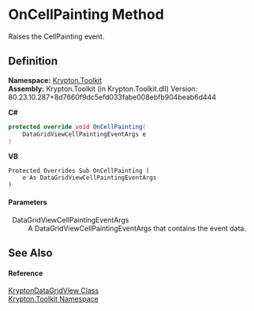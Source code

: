 # OnCellPainting Method


Raises the CellPainting event.



## Definition
**Namespace:** <a href="79d2eac2-21f4-54ff-7552-b20c33c30600.md">Krypton.Toolkit</a>  
**Assembly:** Krypton.Toolkit (in Krypton.Toolkit.dll) Version: 80.23.10.287+8d7660f9dc5efd033fabe008ebfb904beab6d444

**C#**
``` C#
protected override void OnCellPainting(
	DataGridViewCellPaintingEventArgs e
)
```
**VB**
``` VB
Protected Overrides Sub OnCellPainting ( 
	e As DataGridViewCellPaintingEventArgs
)
```



#### Parameters
<dl><dt>  DataGridViewCellPaintingEventArgs</dt><dd>A DataGridViewCellPaintingEventArgs that contains the event data.</dd></dl>

## See Also


#### Reference
<a href="b763ad9e-a40e-a9d4-85a7-f45569078e74.md">KryptonDataGridView Class</a>  
<a href="79d2eac2-21f4-54ff-7552-b20c33c30600.md">Krypton.Toolkit Namespace</a>  
